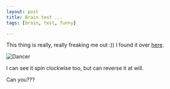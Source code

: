 ```yaml
--- 
layout: post
title: Brain test ...
tags: [brain, test, funny]

---
```

This thing is really, really freaking me out :)) I found it over <a href="http://delicategeniusblog.com/?p=552" title="))" target="_blank">here</a>.

<img src="{{ site.url }}/images/2007/12/0568782000.gif" alt="Dancer" border="0" />

I can see it spin clockwise too, but can reverse it at will.

Can you???
